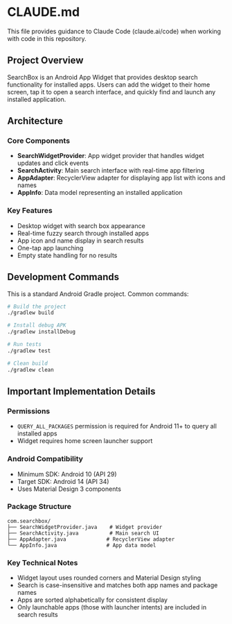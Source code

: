 # CLAUDE.md

This file provides guidance to Claude Code (claude.ai/code) when working with code in this repository.

## Project Overview

SearchBox is an Android App Widget that provides desktop search functionality for installed apps. Users can add the widget to their home screen, tap it to open a search interface, and quickly find and launch any installed application.

## Architecture

### Core Components
- **SearchWidgetProvider**: App widget provider that handles widget updates and click events
- **SearchActivity**: Main search interface with real-time app filtering
- **AppAdapter**: RecyclerView adapter for displaying app list with icons and names
- **AppInfo**: Data model representing an installed application

### Key Features
- Desktop widget with search box appearance
- Real-time fuzzy search through installed apps
- App icon and name display in search results
- One-tap app launching
- Empty state handling for no results

## Development Commands

This is a standard Android Gradle project. Common commands:

```bash
# Build the project
./gradlew build

# Install debug APK
./gradlew installDebug

# Run tests
./gradlew test

# Clean build
./gradlew clean
```

## Important Implementation Details

### Permissions
- `QUERY_ALL_PACKAGES` permission is required for Android 11+ to query all installed apps
- Widget requires home screen launcher support

### Android Compatibility
- Minimum SDK: Android 10 (API 29)
- Target SDK: Android 14 (API 34)
- Uses Material Design 3 components

### Package Structure
```
com.searchbox/
├── SearchWidgetProvider.java    # Widget provider
├── SearchActivity.java          # Main search UI
├── AppAdapter.java             # RecyclerView adapter  
└── AppInfo.java                # App data model
```

### Key Technical Notes
- Widget layout uses rounded corners and Material Design styling
- Search is case-insensitive and matches both app names and package names
- Apps are sorted alphabetically for consistent display
- Only launchable apps (those with launcher intents) are included in search results